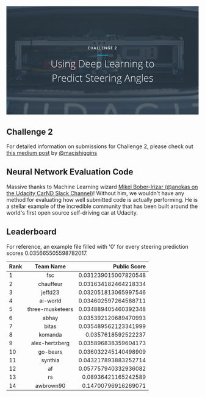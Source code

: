 <img src="../../images/challenge2.png" alt="Self-Driving Car" width="800px">

## Challenge 2
For detailed information on submissions for Challenge 2, please check out [this medium post](https://medium.com/@maccallister.h/challenge-2-submission-guidelines-284ce6641c41#.az85snjmh) by [@macjshiggins](https://twitter.com/macjshiggins)

## Neural Network Evaluation Code
Massive thanks to Machine Learning wizard [Mikel Bober-Irizar (@anokas on the Udacity CarND Slack Channel)](https://github.com/mxbi)! Without him, we wouldn't have any method for evaluating how well submitted code is actually performing. He is a stellar example of the incredible community that has been built around the world's first open source self-driving car at Udacity.

## Leaderboard

For reference, an example file filled with '0' for every steering prediction scores 0.035665505598782017.

| Rank | Team Name        |     Public Score     |
| ---- | :---------------:| --------------------:|
| 1    | fsc              | 0.031239015007820548 |
| 2    | chauffeur        | 0.031634182464218334 |
| 3    | jeffd23          | 0.032051813065997546 |
| 4    | ai-world         | 0.034602597264588711 |
| 5    | three-musketeers | 0.034889405460392348 |
| 6    | abhay            | 0.035392120689470993 |
| 7    | bitas            | 0.035489562123341999 |
| 8    | komanda          | 0.0357618592522237   |
| 9    | alex-hertzberg   | 0.035896838359604173 |
| 10   | go-bears         | 0.036032245140498909 |
| 11   | synthia          | 0.043217893883252714 |
| 12   | af               | 0.057757940332936082 |
| 13   | rs               | 0.08936421165242589  |
| 14   | awbrown90        | 0.14700796916269071  |

 






